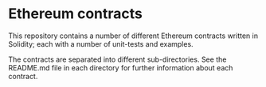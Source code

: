 # Ethereum contracts

This repository contains a number of different Ethereum contracts written in Solidity; each with a number of unit-tests and examples.

The contracts are separated into different sub-directories. See the README.md file in each directory for further information about each contract.

